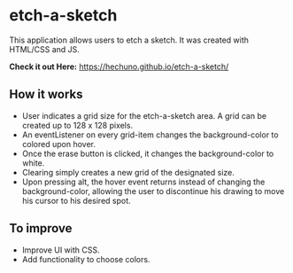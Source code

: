 # etch-a-sketch

This application allows users to etch a sketch. It was created with HTML/CSS and JS.

**Check it out Here:** https://hechuno.github.io/etch-a-sketch/

**How it works**
--

- User indicates a grid size for the etch-a-sketch area. A grid can be created up to 128 x 128 pixels.
- An eventListener on every grid-item changes the background-color to colored upon hover.
- Once the erase button is clicked, it changes the background-color to white.
- Clearing simply creates a new grid of the designated size.
- Upon pressing alt, the hover event returns instead of changing the background-color, allowing the user to discontinue his drawing to move his cursor to his desired spot.

**To improve**
--
- Improve UI with CSS.
- Add functionality to choose colors.
